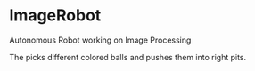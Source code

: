 ImageRobot
==========

Autonomous Robot working on Image Processing

The picks different colored balls and pushes them into right pits. 

